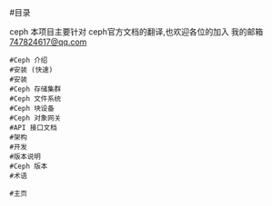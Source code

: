 #目录

 ceph
 本项目主要针对 ceph官方文档的翻译,也欢迎各位的加入
 我的邮箱 747824617@qq.com

    #Ceph 介绍
    #安装 (快速)
    #安装 
    #Ceph 存储集群
    #Ceph 文件系统
    #Ceph 块设备
    #Ceph 对象网关
    #API 接口文档
    #架构
    #开发
    #版本说明
    #Ceph 版本
    #术语

    #主页
    

